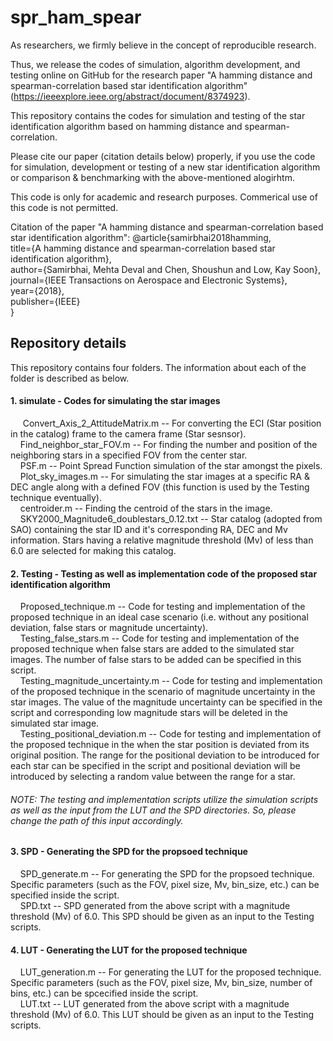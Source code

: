 # spr_ham_spear
As researchers, we firmly believe in the concept of reproducible research.

Thus, we release the codes of simulation, algorithm development, and testing online on GitHub for the research paper "A hamming distance and spearman-correlation based star identification algorithm" (https://ieeexplore.ieee.org/abstract/document/8374923).

This repository contains the codes for simulation and testing of the star identification algorithm based on hamming distance and spearman-correlation.

Please cite our paper (citation details below) properly, if you use the code for simulation, development or testing of a new star identification algorithm or comparison & benchmarking with the above-mentioned alogirhtm.

This code is only for academic and research purposes. Commerical use of this code is not permitted.

Citation of the paper "A hamming distance and spearman-correlation based star identification algorithm":
@article{samirbhai2018hamming, <br />
  title={A hamming distance and spearman-correlation based star identification algorithm},<br />
  author={Samirbhai, Mehta Deval and Chen, Shoushun and Low, Kay Soon},<br />
  journal={IEEE Transactions on Aerospace and Electronic Systems},<br />
  year={2018},<br />
  publisher={IEEE}<br />
}<br />

## Repository details

This repository contains four folders. The information about each of the folder is described as below.

#### 1. simulate - Codes for simulating the star images
&nbsp;&nbsp;&nbsp;&nbsp; Convert_Axis_2_AttitudeMatrix.m -- For converting the ECI (Star position in the catalog) frame to the camera frame (Star sesnsor).<br />
&nbsp;&nbsp;&nbsp;&nbsp;Find_neighbor_star_FOV.m -- For finding the number and position of the neighboring stars in a specified FOV from the center star.<br />
&nbsp;&nbsp;&nbsp;&nbsp;PSF.m -- Point Spread Function simulation of the star amongst the pixels.<br />
&nbsp;&nbsp;&nbsp;&nbsp;Plot_sky_images.m -- For simulating the star images at a specific RA & DEC angle along with a defined FOV (this function is used by the Testing technique eventually).<br />
&nbsp;&nbsp;&nbsp;&nbsp;centroider.m -- Finding the centroid of the stars in the image.<br />
&nbsp;&nbsp;&nbsp;&nbsp;SKY2000_Magnitude6_doublestars_0.12.txt -- Star catalog (adopted from SAO) containing the star ID and it's corresponding RA, DEC and Mv information. Stars having a relative magnitude threshold (Mv) of less than 6.0 are selected for making this catalog.<br />
  
#### 2. Testing - Testing as well as implementation code of the proposed star identification algorithm
&nbsp;&nbsp;&nbsp;&nbsp;Proposed_technique.m -- Code for testing and implementation of the proposed technique in an ideal case scenario (i.e. without any positional deviation, false stars or magnitude uncertainty).<br />
&nbsp;&nbsp;&nbsp;&nbsp;Testing_false_stars.m -- Code for testing and implementation of the proposed technique when false stars are added to the simulated star images. The number of false stars to be added can be specified in this script.<br />
&nbsp;&nbsp;&nbsp;&nbsp;Testing_magnitude_uncertainty.m -- Code for testing and implementation of the proposed technique in the scenario of magnitude uncertainty in the star images. The value of the magnitude uncertainty can be specified in the script and corresponding low magnitude stars will be deleted in the simulated star image.<br />
&nbsp;&nbsp;&nbsp;&nbsp;Testing_positional_deviation.m -- Code for testing and implementation of the proposed technique in the when the star position is deviated from its original position. The range for the positional deviation to be introduced for each star can be specified in the script and positional deviation will be introduced by selecting a random value between the range for a star.<br />
###### NOTE: The testing and implementation scripts utilize the simulation scripts as well as the input from the LUT and the SPD directories. So, please change the path of this input accordingly.

#### 3. SPD - Generating the SPD for the propsoed technique
&nbsp;&nbsp;&nbsp;&nbsp;SPD_generate.m -- For generating the SPD for the propsoed technique. Specific parameters (such as the FOV, pixel size, Mv, bin_size, etc.) can be specified inside the script.<br />
&nbsp;&nbsp;&nbsp;&nbsp;SPD.txt -- SPD generated from the above script with a magnitude threshold (Mv) of 6.0. This SPD should be given as an input to the Testing scripts.<br />
 
#### 4. LUT - Generating the LUT for the proposed technique
&nbsp;&nbsp;&nbsp;&nbsp;LUT_generation.m -- For generating the LUT for the proposed technique. Specific parameters (such as the FOV, pixel size, Mv, bin_size, number of bins, etc.) can be spcecified inside the script.<br />
&nbsp;&nbsp;&nbsp;&nbsp;LUT.txt -- LUT generated from the above script with a magnitude threshold (Mv) of 6.0. This LUT should be given as an input to the Testing scripts.<br />
